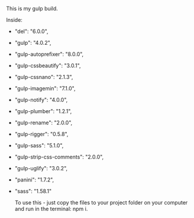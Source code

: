    This is my gulp build. 

Inside:
- "del": "6.0.0",
- "gulp": "4.0.2",
- "gulp-autoprefixer": "8.0.0",
- "gulp-cssbeautify": "3.0.1",
- "gulp-cssnano": "2.1.3",
- "gulp-imagemin": "7.1.0",
- "gulp-notify": "4.0.0",
- "gulp-plumber": "1.2.1",
- "gulp-rename": "2.0.0",
- "gulp-rigger": "0.5.8",
- "gulp-sass": "5.1.0",
- "gulp-strip-css-comments": "2.0.0",
- "gulp-uglify": "3.0.2",
- "panini": "1.7.2",
- "sass": "1.58.1"

   To use this - just copy the files to your project folder on your computer and run in the terminal: npm i.
